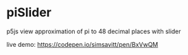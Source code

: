 # piSlider
p5js view approximation of pi to 48 decimal places with slider

live demo: https://codepen.io/simsavitt/pen/BxVwQM
